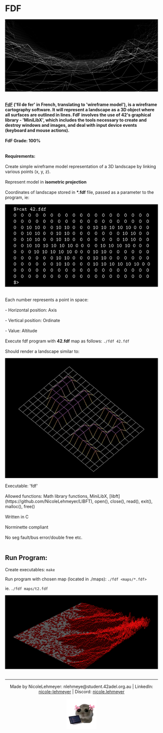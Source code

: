 # FDF
<p align="center">
  <img src="./include/imgs/fdf_banner.png" alt="fdf">
</p>
<p>
  <br>
  <b><a href="https://github.com/NicoleLehmeyer/FDF/blob/main/subject/FDF_SUBJECT.pdf">FdF</a> ('fil de fer' in French, translating to 'wireframe model'), is a wireframe cartography software. It will represent a landscape as a 3D object where all surfaces are outlined in lines. FdF involves the use of 42's graphical library - 'MiniLibX', which includes the tools necessary to create and destroy windows and images, and deal with input device events (keyboard and mouse actions).</b><br><br>
  <b>FdF Grade: 100%</b>
  <br>
  <br>
  <br>
  <b>Requirements: </b><br><br>
  Create simple wireframe model representation of a 3D landscape by linking various points (x, y, z).<br><br>
  Represent model in <b>isometric projection</b><br><br>
  Coordinates of landscape stored in <b>*.fdf</b> file, passed as a parameter to the program, ie:<br>
</p>
<p align="center">
    <img src="./include/imgs/cat_42_map.png" alt="42_catted"/><br><br>
</p>
<p>
  Each number represents a point in space:<br><br>
    - Horizontal position: Axis<br><br>
    - Vertical position: Ordinate<br><br>
    - Value: Altitude<br><br>
  Execute fdf program with <b>42.fdf</b> map as follows: <code>./fdf 42.fdf</code><br>
  <br>
  Should render a landscape similar to:<br>
</p>

<p align="center">
  <img src="./include/imgs/rendered_image_example.png" alt="rendered" style="width:600px;"/>
</p>
<p>
  Executable: 'fdf'<br><br>
  Allowed functions: Math library functions, MiniLibX, [libft](https://github.com/NicoleLehmeyer/LIBFT), open(), close(), read(), exit(), malloc(), free()<br><br>
  Written in C<br><br>
  Norminette compliant<br><br>
  No seg fault/bus error/double free etc.<br><br>
</p>

## Run Program:

Create executables: ``` make ```

Run program with chosen map (located in ./maps): ``` ./fdf <maps/*.fdf> ```

ie. ``` ./fdf maps/t2.fdf ```
<p align="center">
  <img src="./include/imgs/t2_render_example.png" alt="rendered" style="width:600px;"/><br><br>
</p>

---
<p align="center">
Made by NicoleLehmeyer: nlehmeye@student.42adel.org.au | LinkedIn: <a href="https://www.linkedin.com/in/nicole-lehmeyer/">nicole-lehmeyer</a> | Discord: <a href="https://discordapp.com/users/1107446949344448543/">nicole.lehmeyer</a>
</p>

<p align="center">
  <img src="https://github.com/NicoleLehmeyer/NicoleLehmeyer/blob/main/images/coder_hampster.png" alt="hampster" style="width:100px;"/>
</p>

